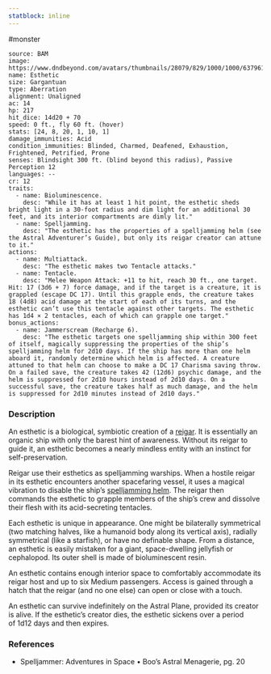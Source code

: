 ```yaml
---
statblock: inline
---
```

 #monster 

```statblock
source: BAM
image: https://www.dndbeyond.com/avatars/thumbnails/28079/829/1000/1000/637961800754913369.jpeg
name: Esthetic
size: Gargantuan
type: Aberration
alignment: Unaligned
ac: 14
hp: 217
hit_dice: 14d20 + 70
speed: 0 ft., fly 60 ft. (hover)
stats: [24, 8, 20, 1, 10, 1]
damage_immunities: Acid
condition_immunities: Blinded, Charmed, Deafened, Exhaustion, Frightened, Petrified, Prone
senses: Blindsight 300 ft. (blind beyond this radius), Passive Perception 12
languages: --
cr: 12
traits:
  - name: Bioluminescence.
    desc: "While it has at least 1 hit point, the esthetic sheds bright light in a 30-foot radius and dim light for an additional 30 feet, and its interior compartments are dimly lit."
  - name: Spelljamming.
    desc: "The esthetic has the properties of a spelljamming helm (see the Astral Adventurer’s Guide), but only its reigar creator can attune to it."
actions:
  - name: Multiattack.
    desc: "The esthetic makes two Tentacle attacks."
  - name: Tentacle.
    desc: "Melee Weapon Attack: +11 to hit, reach 30 ft., one target. Hit: 17 (3d6 + 7) force damage, and if the target is a creature, it is grappled (escape DC 17). Until this grapple ends, the creature takes 18 (4d8) acid damage at the start of each of its turns, and the esthetic can’t use this tentacle against other targets. The esthetic has 1d4 × 2 tentacles, each of which can grapple one target."
bonus_actions:
  - name: Jammerscream (Recharge 6).
    desc: "The esthetic targets one spelljamming ship within 300 feet of itself, magically suppressing the properties of the ship’s spelljamming helm for 2d10 days. If the ship has more than one helm aboard it, randomly determine which helm is affected. A creature attuned to that helm can choose to make a DC 17 Charisma saving throw. On a failed save, the creature takes 42 (12d6) psychic damage, and the helm is suppressed for 2d10 hours instead of 2d10 days. On a successful save, the creature takes half as much damage, and the helm is suppressed for 2d10 minutes instead of 2d10 days."
```

### Description

An esthetic is a biological, symbiotic creation of a [reigar](https://www.dndbeyond.com/monsters/2821194-reigar). It is essentially an organic ship with only the barest hint of awareness. Without its reigar to guide it, an esthetic becomes a nearly mindless entity with an instinct for self-preservation.

Reigar use their esthetics as spelljamming warships. When a hostile reigar in its esthetic encounters another spacefaring vessel, it uses a magical vibration to disable the ship’s [spelljamming helm](https://www.dndbeyond.com/magic-items/5439867-spelljamming-helm). The reigar then commands the esthetic to grapple members of the ship’s crew and dissolve their flesh with its acid-secreting tentacles.

Each esthetic is unique in appearance. One might be bilaterally symmetrical (two matching halves, like a humanoid body along its vertical axis), radially symmetrical (like a starfish), or have no definable shape. From a distance, an esthetic is easily mistaken for a giant, space-dwelling jellyfish or cephalopod. Its outer shell is made of bioluminescent resin.

An esthetic contains enough interior space to comfortably accommodate its reigar host and up to six Medium passengers. Access is gained through a hatch that the reigar (and no one else) can open or close with a touch.

An esthetic can survive indefinitely on the Astral Plane, provided its creator is alive. If the esthetic’s creator dies, the esthetic sickens over a period of 1d12 days and then expires.

### References

* Spelljammer: Adventures in Space • Boo’s Astral Menagerie, pg. 20
